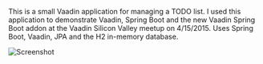 This is a small Vaadin application for managing a TODO list. I used this application to demonstrate Vaadin, Spring Boot and the new Vaadin Spring Boot addon at the Vaadin Silicon Valley meetup on 4/15/2015. Uses Spring Boot, Vaadin, JPA and the H2 in-memory database.

![Screenshot](https://raw.github.com/henrikerola/vaadin-spring-boot-todo/master/screenshot.png)
